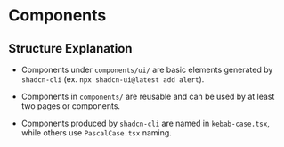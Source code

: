 # Components

## Structure Explanation

- Components under `components/ui/` are basic elements generated by `shadcn-cli` (ex. `npx shadcn-ui@latest add alert`).

- Components in `components/` are reusable and can be used by at least two pages or components.

- Components produced by `shadcn-cli` are named in `kebab-case.tsx`, while others use `PascalCase.tsx` naming.
